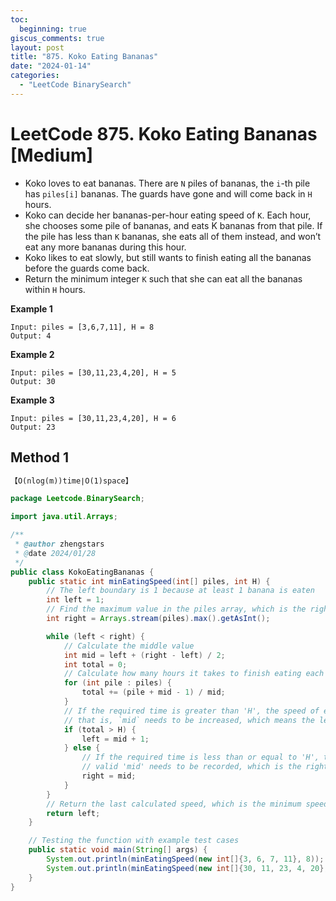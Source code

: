 ```yaml
---
toc:
  beginning: true
giscus_comments: true
layout: post
title: "875. Koko Eating Bananas"
date: "2024-01-14"
categories:
  - "LeetCode BinarySearch"
---
```


# LeetCode 875. Koko Eating Bananas [Medium]

- Koko loves to eat bananas. There are `N` piles of bananas, the `i`-th pile has `piles[i]` bananas. The guards have gone and will come back in `H` hours.
- Koko can decide her bananas-per-hour eating speed of `K`. Each hour, she chooses some pile of bananas, and eats K bananas from that pile. If the pile has less than `K` bananas, she eats all of them instead, and won’t eat any more bananas during this hour.
- Koko likes to eat slowly, but still wants to finish eating all the bananas before the guards come back.
- Return the minimum integer `K` such that she can eat all the bananas within `H` hours.

**Example 1**

```
Input: piles = [3,6,7,11], H = 8
Output: 4
```

**Example 2**

```
Input: piles = [30,11,23,4,20], H = 5
Output: 30
```

**Example 3**

```
Input: piles = [30,11,23,4,20], H = 6
Output: 23
```



## Method 1

```tex
【O(nlog(m))time∣O(1)space】
```

```java
package Leetcode.BinarySearch;

import java.util.Arrays;

/**
 * @author zhengstars
 * @date 2024/01/28
 */
public class KokoEatingBananas {
    public static int minEatingSpeed(int[] piles, int H) {
        // The left boundary is 1 because at least 1 banana is eaten
        int left = 1;
        // Find the maximum value in the piles array, which is the right boundary
        int right = Arrays.stream(piles).max().getAsInt();

        while (left < right) {
            // Calculate the middle value
            int mid = left + (right - left) / 2;
            int total = 0;
            // Calculate how many hours it takes to finish eating each pile if each hour eats 'mid' banana(s)
            for (int pile : piles) {
                total += (pile + mid - 1) / mid;
            }
            // If the required time is greater than 'H', the speed of eating bananas needs to be increased, 
            // that is, `mid` needs to be increased, which means the left boundary needs to be increased
            if (total > H) {
                left = mid + 1;
            } else {
                // If the required time is less than or equal to 'H', the speed can be reduced, but the current 
                // valid 'mid' needs to be recorded, which is the right boundary
                right = mid;
            }
        }
        // Return the last calculated speed, which is the minimum speed that satisfies the condition
        return left;
    }

    // Testing the function with example test cases
    public static void main(String[] args) {
        System.out.println(minEatingSpeed(new int[]{3, 6, 7, 11}, 8)); // Expected output: 4
        System.out.println(minEatingSpeed(new int[]{30, 11, 23, 4, 20}, 6)); // Expected output: 23
    }
}

```

